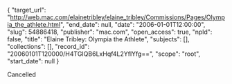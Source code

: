 {
  "target_url": "http://web.mac.com/elainetribley/elaine_tribley/Commissions/Pages/Olympia_the_athlete.html", 
  "end_date": null, 
  "date": "2006-01-01T12:00:00", 
  "slug": 54886418, 
  "publisher": "mac.com", 
  "open_access": true, 
  "npld": false, 
  "title": "Elaine Tribley: Olympia the Athlete", 
  "subjects": [], 
  "collections": [], 
  "record_id": "20060101T120000/H4TGIQB6LxHqf4L2YflYfg==", 
  "scope": "root", 
  "start_date": null
}

Cancelled